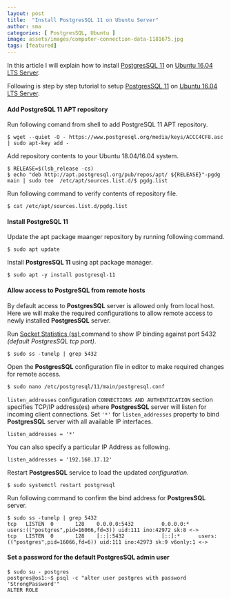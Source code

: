 ```yaml
---
layout: post
title:  "Install PostgresSQL 11 on Ubuntu Server"
author: sma
categories: [ PostgresSQL, Ubuntu ]
image: assets/images/computer-connection-data-1181675.jpg
tags: [featured]
---
```


In this article I will explain how to install [PostgresSQL 11](https://www.postgresql.org/) on [Ubuntu 16.04 LTS Server](http://releases.ubuntu.com/16.04/).

Following is step by step tutorial to setup [PostgresSQL 11](https://www.postgresql.org/) on [Ubuntu 16.04 LTS Server](http://releases.ubuntu.com/16.04/).


#### Add PostgreSQL 11 APT repository
Run following comand from shell to add PostgreSQL 11 APT repository.

```
$ wget --quiet -O - https://www.postgresql.org/media/keys/ACCC4CF8.asc | sudo apt-key add -

```

Add repository contents to your Ubuntu 18.04/16.04 system.

```
$ RELEASE=$(lsb_release -cs)
$ echo "deb http://apt.postgresql.org/pub/repos/apt/ ${RELEASE}"-pgdg main | sudo tee  /etc/apt/sources.list.d/$ pgdg.list
```

Run following command to verify contents of repository file.

```
$ cat /etc/apt/sources.list.d/pgdg.list
```

#### Install PostgreSQL 11
Update the apt package maanger repository by running following command.

```
$ sudo apt update
```

Install **PostgresSQL 11** using apt package manager.

```
$ sudo apt -y install postgresql-11
```


#### Allow  access to PostgreSQL from remote hosts
By default access to **PostgresSQL** server is allowed only from local host. Here we will make the required configurations to allow remote access to newly installed **PostgresSQL** server.

Run [Socket Statistics (ss) ](https://www.rootusers.com/21-ss-command-examples-in-linux/) command to show IP binding against port 5432 _(default PostgresSQL tcp port)_.

```
$ sudo ss -tunelp | grep 5432
```

Open the **PostgresSQL** configuration file in editor to make required changes for remote access.

```
$ sudo nano /etc/postgresql/11/main/postgresql.conf
```


`listen_addresses` configuration `CONNECTIONS AND AUTHENTICATION` section specifies TCP/IP address(es) where **PostgresSQL** server will listen for incoming client connections. Set `'*'` for `listen_addresses` property to bind **PostgresSQL** server with all available IP interfaces.

```
listen_addresses = '*'
```

You can also specify a particular IP Address as following.

```
listen_addresses = '192.168.17.12'
```

Restart **PostgresSQL** service to load the updated _configuration_.

```
$ sudo systemctl restart postgresql
```

Run following command to confirm the bind address for **PostgresSQL** server.

```
$ sudo ss -tunelp | grep 5432
tcp   LISTEN  0       128    0.0.0.0:5432         0.0.0.0:*      users:(("postgres",pid=16066,fd=3)) uid:111 ino:42972 sk:8 <->                  tcp   LISTEN  0       128    [::]:5432            [::]:*      users:(("postgres",pid=16066,fd=6)) uid:111 ino:42973 sk:9 v6only:1 <->
```

#### Set a password for the default **PostgresSQL** admin user

```
$ sudo su - postgres
postgres@os1:~$ psql -c "alter user postgres with password 'StrongPassword'"
ALTER ROLE
```
